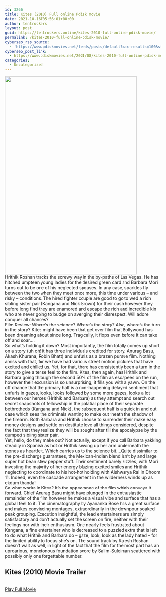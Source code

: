 ```yaml
---
id: 3266
title: Kites (2010) Full online Pdisk movie
date: 2021-10-16T05:56:01+00:00
author: tentrockers
layout: post
guid: https://tentrockers.online/kites-2010-full-online-pdisk-movie/
permalink: /kites-2010-full-online-pdisk-movie/
cyberseo_rss_source:
  - 'https://www.pdiskmovies.net/feeds/posts/default?max-results=100&start-index=1001'
cyberseo_post_link:
  - https://www.pdiskmovies.net/2021/08/kites-2010-full-online-pdisk-movie.html
categories:
  - Uncategorized
---
```

<div class="separator">
  <a href="https://1.bp.blogspot.com/-5piI7VBOswA/YRRBuc-8-qI/AAAAAAAAAHk/S-_c_-OxlB4Pho2tdogUARuA-60vr3-dQCLcBGAsYHQ/s1500/Kites%2B%25282010%2529%2BFull%2Bonline%2BPdisk%2Bmovie.jpg" imageanchor="1"><img loading="lazy" border="0" data-original-height="1500" data-original-width="1000" height="640" src="https://1.bp.blogspot.com/-5piI7VBOswA/YRRBuc-8-qI/AAAAAAAAAHk/S-_c_-OxlB4Pho2tdogUARuA-60vr3-dQCLcBGAsYHQ/w426-h640/Kites%2B%25282010%2529%2BFull%2Bonline%2BPdisk%2Bmovie.jpg" width="426" /></a>
</div>

<div>
  <span>Hrithik Roshan tracks the screwy way in the by-paths of Las Vegas. He has hitched umpteen young ladies for the desired green card and Barbara Mori turns out to be one of his neglected spouses. In any case, sparkles fly between the two when they meet once more, this time under various &#8211; and risky &#8211; conditions. The hired fighter couple are good to go to wed a rich sibling sister pair (Kangana and Nick Brown) for their cash however they before long find they are enamored and escape the rich and incredible kin who are never going to budge on avenging their disrespect. Will adore conquer all chances?&nbsp;</span>
</div>

<div>
  <span>Film Review: Where&#8217;s the science? Where&#8217;s the story? Also, where&#8217;s the turn in the story? Kites might have been that get over film that Bollywood has been dreaming about since long. Tragically, it flops even before it can take off and soar&#8230;.&nbsp;</span>
</div>

<div>
  <span>So what&#8217;s holding it down? Most importantly, the film totally comes up short on a story (uh oh! it has three individuals credited for story: Anurag Basu, Akash Khurana, Robin Bhatt) and unfurls as a brazen pursue film. Nothing amiss with that, for we have had various street motion pictures that have excited and chilled us. Yet, for that, there has consistently been a turn in the story to give a tense feel to the film. Kites, then again, has Hrithik and Barbara going through the second 50% of the film as escapees on the run, however their excursion is so unsurprising, it fills you with a yawn. On the off chance that the primary half is a non-happening delayed sentiment that unfurls in gazes, looks, looks followed by some more gazes, looks a lot between our heroes (Hrithik and Barbara) as they attempt and search out secret snapshots of fellowship in the palatial place of their separate bethrotheds (Kangana and Nick), the subsequent half is a quick in and out case which sees the criminals wanting to make out &#8216;neath the shadow of the firearm. Both Barbara and Hrithik choose to surrender their make easy money designs and settle on destitute love all things considered, despite the fact that they realize they will be sought after till the apocalypse by the dumped sibling sister pair.&nbsp;</span>
</div>

<div>
  <span>Yet, hello, do they make out? Not actually, except if you call Barbara yakking steadily in Spanish as hot or Hrithik sewing up her arm underneath the stones as heartfelt. Which carries us to the science bit&#8230;.Quite dissimilar to the pre-discharge guarantees, the Mexican-Indian blend isn&#8217;t by and large super hot bean stew pepper stuff. Their sentiment barely sizzles, with Mori investing the majority of her energy blazing excited smiles and Hrithik neglecting to coordinate to his hot-hot holding with Aishwarya Rai in Dhoom 11. Indeed, even the cascade arrangement in the wilderness winds up as ekdum thanda!&nbsp;</span>
</div>

<div>
  <span>So what works in Kites? It&#8217;s the appearance of the film which conveys it forward. Chief Anurag Basu might have plunged in the enthusiastic remainder of the film however he makes a visual vibe and surface that has a global feel to it. The cinematography by Ayananka Bose has a great surface and makes convincing montages, extraordinarily in the downpour soaked peak grouping. Execution insightful, the lead entertainers are simply satisfactory and don&#8217;t actually set the screen on fire, neither with their feelings nor with their enthusiasm. One nearly feels frustrated about Kangana, a fine entertainer who is decreased to a puzzled extra that is left to do what Hrithik and Barbara do &#8211; gaze, look, look as the lady hated &#8211; for the limited ability to focus she&#8217;s on. The sound track by Rajesh Roshan doesn&#8217;t wait as well, in light of the fact that the film for the most part has an uproarious, monotonous foundation score by Salim-Suleiman scattered with possibly only one forgettable number.</span>
</div>

<div>
  <h2>
    <span>Kites&nbsp;(2010) Movie Trailer</span>
  </h2>
</div>

  
<a href="https://kofilink.com/1/bnYyaWZoMDAweWpt?dn=1" onclick="window.open('https://kofilink.com/1/bnYyaWZoMDAweWpt?dn=1','popup','width=600,height=600'); return false;" target="popup" rel="noopener"><br /> Play Full Movie<br /> </a>